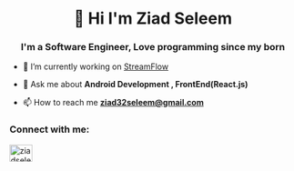 <h1 align="center"> 👋 Hi I'm Ziad Seleem</h1>
<h3 align="center">I'm a Software Engineer, Love programming since my born</h3>

- 🔭 I’m currently working on [StreamFlow](https://github.com/ziad328/stream-flow)

- 💬 Ask me about **Android Development , FrontEnd(React.js)**

- 📫 How to reach me **ziad32seleem@gmail.com**

<h3 align="left">Connect with me:</h3>
<p align="left">
<a href="https://www.linkedin.com/in/ziadseleem" target="blank"><img align="center" src="https://raw.githubusercontent.com/rahuldkjain/github-profile-readme-generator/master/src/images/icons/Social/linked-in-alt.svg" alt="ziadseleem" height="30" width="40" /></a>
</p>

